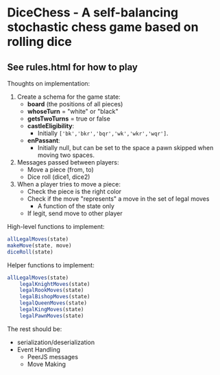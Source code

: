 # DiceChess - A self-balancing stochastic chess game based on rolling dice
## See rules.html for how to play


Thoughts on implementation:

1. Create a schema for the game state:
    - **board** (the positions of all pieces)
    - **whoseTurn** = "white" or "black"
    - **getsTwoTurns** = true or false
    - **castleEligibility**:
        - Initially ```['bk','bkr','bqr','wk','wkr','wqr']```. 
    - **enPassant**:
        - Initially null, but can be set to the space a pawn skipped when moving two spaces.
2. Messages passed between players:
    - Move a piece (from, to)
    - Dice roll (dice1, dice2)
3. When a player tries to move a piece:
    - Check the piece is the right color
    - Check if the move "represents" a move in the set of legal moves
        - A function of the state only
    - If legit, send move to other player


High-level functions to implement:
```javascript
allLegalMoves(state)
makeMove(state, move)
diceRoll(state)
```


Helper functions to implement:
```javascript
allLegalMoves(state)
    legalKnightMoves(state)
    legalRookMoves(state)
    legalBishopMoves(state)
    legalQueenMoves(state)
    legalKingMoves(state)
    legalPawnMoves(state)
```

The rest should be:
+ serialization/deserialization
+ Event Handling
    + PeerJS messages
    + Move Making
